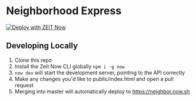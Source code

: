 # Neighborhood Express
[![Deploy with ZEIT Now](https://zeit.co/button)](https://zeit.co/import/project?template=https://github.com/usdigitalresponse/neighbor-express)

## Developing Locally
1. Clone this repo
2. Install the Zeit Now CLI globally `npm i -g now`
3. `now dev` will start the development server, pointing to the API correctly
4. Make any changes you'd like to public/index.html and open a pull request
5. Merging into master will automatically deploy to https://neighbor.now.sh
